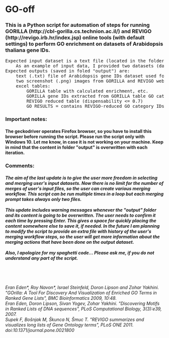 <h1>
    GO-off
</h1>
<h3>This is a Python script for automation of steps for running GORILLA (http://cbl-gorilla.cs.technion.ac.il/) and REVIGO (http://revigo.irb.hr/index.jsp) online tools (with default settings) to perform GO enrichment on datasets of Arabidopsis thaliana gene IDs.</h3>
<pre>Expected input dataset is a text file (located in the folder with script) containing gene IDs separated by newlines.
    As an example of input data, I provided two datasets (dataset_1 and dataset_2). Reference dataset cannot be replaced.
Expected outputs (saved in foled "output") are:
    text (.txt) file of Arabidopsis gene IDs dataset used for GO analysis (parentheses of the file name shoe the number of IDs)
    two screenshot (.png) images from GORILLA and REVIGO webpages
    excel tables: 
        GORILLA table with calculated enrichment, etc.
        GORILLA gene IDs extracted from GORILLA table GO categories REVIGO table
        REVIGO reduced table (dispensability <= 0.7)
        GO RESULTS = contains REVIGO-reduced GO category IDs and counted numbers (enrichment, ...) </pre>
<h3>Important notes:</h3><h4>The geckodriver operates Firefox browser, so you have to install this browser before running the script.
Please run the script only with Windows 10. Let me know, in case it is not working on your machine.
Keep in mind that the content in folder "output" is overwritten with each iteration. </h4>
<h3>Comments:</h3><h5>The aim of the last update is to give the user more freedom in selecting and merging user's input datasets.
Now there is no limit for the number of merges of user's input files, so the user can create various merging workflow.
This script can be run multiple times in a loop but each merging prompt takes always only two files.
<br><br>
This update  includes warning messages whenever the "output" folder and its content is going to be overwritten.
The user needs to confirm it each time by pressing Enter. This gives a space for quickly placing the content somewhere else to save it, if needed.
In the future I am planning to modify the script to provide an extra file with history of the user's merging workflow steps,
so the user will get more information about the merging actions that have been done on the output dataset.
<br><br>
Also, I apologize for my spaghetti code... Please ask me, if you do not understand any part of the script. </h5>
<br><br>
<h6>
Eran Eden*, Roy Navon*, Israel Steinfeld, Doron Lipson and Zohar Yakhini. "GOrilla: A Tool For Discovery And Visualization of Enriched GO Terms in Ranked Gene Lists", BMC Bioinformatics 2009, 10:48.<br>
Eran Eden, Doron Lipson, Sivan Yogev, Zohar Yakhini. "Discovering Motifs in Ranked Lists of DNA sequences", PLoS Computational Biology, 3(3):e39, 2007.<br>
Supek F, Bošnjak M, Škunca N, Šmuc T. "REVIGO summarizes and visualizes long lists of Gene Ontology terms", PLoS ONE 2011. doi:10.1371/journal.pone.0021800
</h6>
